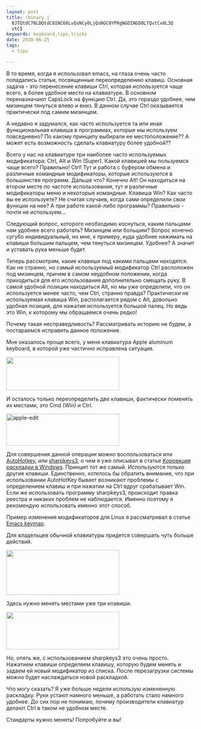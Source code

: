 ```yaml
--- 
layout: post
title: !binary |
  0JTQtdC70LDQtdC8INC60LvQsNCy0LjQsNGC0YPRgNGDINGD0LTQvtCx0L3Q
  vtC5
keywords: keyboard,tips,tricks
date: 2010-06-25
tags:
  - tips

---
```

В то время, когда я использовал emacs, на глаза очень часто попадались статьи, посвященные переопределению клавиш. Основная задача - это перенесение клавиши Ctrl, которая используется чаще всего, в более удобное место на клавиатуре. В основном переназначают CapsLock на функцию Ctrl. Да, это гораздо удобнее, чем мизинцем тянуться влево и вниз. В данном случае Ctrl оказывается практически под самим мизинцем.

А недавно я задумался, как часто используется та или иная функциональная клавиша в программах, которые мы используем повседневно? По какому принципу выбирали ее местоположение?? А может есть возможность сделать клавиатуру более удобной??

Всего у нас на клавиатуре три наиболее часто используемых модификатора: Ctrl, Alt и Win (Super). Какой клавишей мы пользуемся чаще всего? Правильно! Ctrl! Тут и работа с буфером обмена и различные командные модификаторы, которые используются в большинстве программ. Дальше что? Конечно Alt! Он находиться на втором месте по частоте использования, тут и различные модификаторы меню и некоторые командные. Клавиша Win? Как часто вы ее используете? Не считая случаев, когда сами определили свои функции на нее? А при работе какой-либо программы? Правильно - почти не используем...

Следующий вопрос, которого необходимо коснуться, каким пальцами нам удобнее всего работать? Мизинцем или большим? Вопрос конечно сугубо индивидуальный, но мне, к примеру, куда удобнее нажимать на клавиши большим пальцем, чем тянуться мизинцем. Удобнее? А значит и уставать рука меньше будет.

Теперь рассмотрим, какие клавиши под какими пальцами находятся. Как не странно, но самый используемый модификатор Ctrl расположен под мизинцем, причем в самом неудобном положении, когда приходиться для его использования дополнительно смещать руку. В самой удобной позиции находиться Alt, но мы уже определили, что он используется менее часто, чем Ctrl, странно правда? Практически не используемая клавиша Win, располагается рядом с Alt, довольно удобная позиция, для нажатия используется большой палец. Но ведь это Win, к которому мы обращаемся очень редко!

Почему такая несправедливость? Рассматривать историю не будем, а постараемся исправить данное положение.

Мне оказалось проще всего, у меня клавиатура Apple aluminum keyboard, в которой уже частично исправлена ситуация.

<a href="http://static.juev.ru/2010/06/apple-aluminum-keyboard.jpg" id="lightbox"><img class="aligncenter size-medium wp-image-1085" title="apple-aluminum-keyboard" src="http://static.juev.ru/2010/06/apple-aluminum-keyboard-300x89.jpg" alt="" width="300" height="89" /></a>

И осталось только переопределить две клавиши, фактически поменять их местами, это Cmd (Win) и Ctrl.

<a href="http://static.juev.ru/2010/06/keyboard_2.jpg" id="lightbox"><img class="aligncenter size-medium wp-image-1086" title="apple-edit" src="http://static.juev.ru/2010/06/keyboard_2-300x85.jpg" alt="apple-edit" width="300" height="85" /></a>

Для совершения данной операции можно воспользоваться или <a href="http://www.autohotkey.com/" rel="nofollow">AutoHotkey</a>, или <a href="http://www.randyrants.com/sharpkeys/" rel="nofollow">sharpkeys3</a>, о чем я уже описывал в статье <a href="/2010/06/14/korrekciya-raskladki-v-windows/">Коррекция раскладки в Windows</a>. Принцип тот же самый. Используются только другие клавиши. Единственно, хотелось бы обратить внимание, что при использовании AutoHotKey бывает возникают проблемы с определением клавиш и при нажатии на Ctrl вдруг срабатывает Win. Если же использовать программу sharpkeys3, происходит правка реестра и никаких проблем не наблюдается. Именно поэтому я рекомендую использовать именно этот способ.

Пример изменения модификаторов для Linux я рассматривал в статье <a href="/2009/08/18/emacs-keymap/">Emacs keymap</a>.

Для владельцев обычной клавиатуры придется совершать чуть больше действий.

<a href="http://static.juev.ru/2010/06/Mitsumi-KFK-EA4XA.jpg" id="lightbox"><img class="aligncenter size-medium wp-image-1088" title="Mitsumi-KFK-EA4XA" src="http://static.juev.ru/2010/06/Mitsumi-KFK-EA4XA-300x119.jpg" alt="" width="300" height="119" /></a>

Здесь нужно менять местами уже три клавиши.

<a href="http://static.juev.ru/2010/06/keyboard-mitsumi.jpg" id="lightbox"><img class="aligncenter size-medium wp-image-1087" title="keyboard-mitsumi" src="http://static.juev.ru/2010/06/keyboard-mitsumi-300x100.jpg" alt="" width="300" height="100" /></a>

Но, опять же, с использованием sharpkeys3 это очень просто. Нажатием клавиши определяем клавишу, которую будем менять и задаем ей новый модификатор из списка. После перезагрузки системы можно будет наслаждаться новой раскладкой.

Что могу сказать? Я уже больше недели использую измененную раскладку. Руки устают намного меньше, а работать стало намного удобнее. До сих пор не понимаю, почему производители клавиатур делают Ctrl в таком не удобном месте.

Стандарты нужно менять! Попробуйте и вы!
